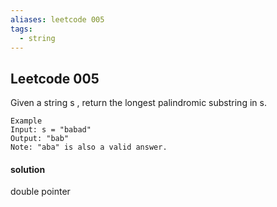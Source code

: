```yaml
---
aliases: leetcode 005
tags:
  - string
---
```


## Leetcode 005 
Given a string s , return the longest palindromic substring in s.
```
Example
Input: s = "babad"
Output: "bab"
Note: "aba" is also a valid answer.
```
#### solution 
double pointer
```java

```

